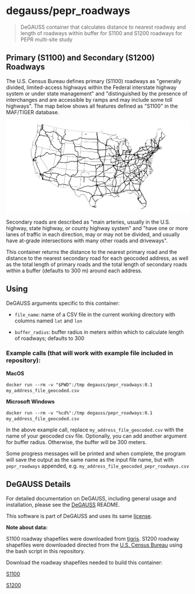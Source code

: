 # degauss/pepr_roadways

> DeGAUSS container that calculates distance to nearest roadway and length of roadways within buffer for S1100 and S1200 roadways for PEPR multi-site study

## Primary (S1100) and Secondary (S1200) Roadways

The U.S. Census Bureau defines primary (S1100) roadways as "generally divided, limited-access highways within the Federal interstate highway system or under state management" and "distinguished by the presence of interchanges and are accessible by ramps and may include some toll highways". The map below shows all features defined as "S1100" in the MAF/TIGER database. 

![](figs/us_primary_roads.png)

Secondary roads are described as "main arteries, usually in the U.S. highway, state highway, or county highway system" and "have one or more lanes of traffic in each direction, may or may not be divided, and usually have at-grade intersections with many other roads and driveways". 

This container returns the distance to the nearest primary road and the distance to the nearest secondary road for each geocoded address, as well as the total length of primary roads and the total length of secondary roads within a buffer (defaults to 300 m) around each address. 

## Using

DeGAUSS arguments specific to this container:

- `file_name`: name of a CSV file in the current working directory with columns named `lat` and `lon`

- `buffer_radius`: buffer radius in meters within which to calculate length of roadways; defaults to 300

### Example calls (that will work with example file included in repository):

**MacOS**

```
docker run --rm -v "$PWD":/tmp degauss/pepr_roadways:0.1 my_address_file_geocoded.csv
```

**Microsoft Windows**

```
docker run --rm -v "%cd%":/tmp degauss/pepr_roadways:0.1 my_address_file_geocoded.csv
```

In the above example call, replace `my_address_file_geocoded.csv` with the name of your geocoded csv file. Optionally, you can add another argument for buffer radius.  Otherwise, the buffer will be 300 meters.

Some progress messages will be printed and when complete, the program will save the output as the same name as the input file name, but with `pepr_roadways` appended, e.g. `my_address_file_geocoded_pepr_roadways.csv`

## DeGAUSS Details

For detailed documentation on DeGAUSS, including general usage and installation, please see the [DeGAUSS](https://github.com/cole-brokamp/DeGAUSS) README.

This software is part of DeGAUSS and uses its same [license](https://github.com/cole-brokamp/DeGAUSS/blob/master/LICENSE.txt).

**Note about data:** 

S1100 roadway shapefiles were downloaded from [tigris](https://github.com/walkerke/tigris). S1200 roadway shapefiles were downloaded directed from the [U.S. Census Bureau](ftp://ftp2.census.gov/geo/tiger/TIGER2018/ROADS/) using the bash script in this repository.

Download the roadway shapefiles needed to build this container:

[S1100](https://s3.amazonaws.com/geomarker.grapph/roads/roads1100_sp_5072.rds)

[S1200](https://s3.amazonaws.com/geomarker.grapph/roads/roads1200_sp_5072.rds)


